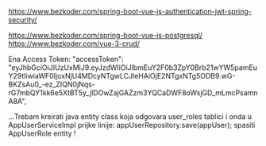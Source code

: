 https://www.bezkoder.com/spring-boot-vue-js-authentication-jwt-spring-security/

https://www.bezkoder.com/spring-boot-vue-js-postgresql/
https://www.bezkoder.com/vue-3-crud/


Ena Access Token:
"accessToken": "eyJhbGciOiJIUzUxMiJ9.eyJzdWIiOiJlbmEuY2F0b3ZpY0Brb21wYW5pamEuY29tIiwiaWF0IjoxNjU4MDcyNTgwLCJleHAiOjE2NTgxNTg5ODB9.wG-BKZsAu0_-ez_ZIQN0jNqs-rG7mbQY1kk6e5XtBT5y_jlDOwZajGAZzm3YQCaDWF8oWsjGD_mLmcPsamnA8A",

...Trebam kreirati java entity class koja odgovara user_roles tablici i onda u AppUserServiceImpl prijke linije: appUserRepository.save(appUser);
spasiti AppUserRole entity !
